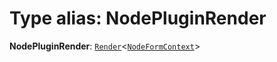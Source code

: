 # Type alias: NodePluginRender

**NodePluginRender**: [`Render`](/en/auto-docs/form-core/types/Render.md)<[`NodeFormContext`](/en/auto-docs/form-core/interfaces/NodeFormContext.md)>
